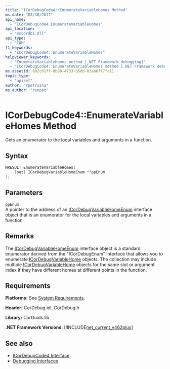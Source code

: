 ```yaml
---
title: "ICorDebugCode4::EnumerateVariableHomes Method"
ms.date: "03/30/2017"
api_name: 
  - "ICorDebugCode4.EnumerateVariableHomes"
api_location: 
  - "mscordbi.dll"
api_type: 
  - "COM"
f1_keywords: 
  - "ICorDebugCode4::EnumerateVariableHomes"
helpviewer_keywords: 
  - "EnumerateVariableHomes method [.NET Framework debugging]"
  - "ICorDebugCode4::EnumerateVariableHomes method [.NET Framework debugging]"
ms.assetid: 802c01ff-8b80-4733-b6dd-03ab6ff7fa11
topic_type: 
  - "apiref"
author: "rpetrusha"
ms.author: "ronpet"
---
```

# ICorDebugCode4::EnumerateVariableHomes Method
Gets an enumerator to the local variables and arguments in a function.  
  
## Syntax  
  
```cpp  
HRESULT EnumerateVariableHomes(  
    [out] ICorDebugVariableHomeEnum **ppEnum  
);  
```  
  
## Parameters  
 `ppEnum`  
 A pointer to the address of an [ICorDebugVariableHomeEnum](../../../../docs/framework/unmanaged-api/debugging/icordebugvariablehomeenum-interface.md) interface object that is an enumerator for the local variables and arguments in a function.  
  
## Remarks  
 The [ICorDebugVariableHomeEnum](../../../../docs/framework/unmanaged-api/debugging/icordebugvariablehomeenum-interface.md) interface object is a standard enumerator derived from the "ICorDebugEnum" interface that allows you to enumerate [ICorDebugVariableHome](../../../../docs/framework/unmanaged-api/debugging/icordebugvariablehome-interface.md) objects. The collection may include multiple [ICorDebugVariableHome](../../../../docs/framework/unmanaged-api/debugging/icordebugvariablehome-interface.md) objects for the same slot or      argument index if they have different homes at different points in the      function.  
  
## Requirements  
 **Platforms:** See [System Requirements](../../../../docs/framework/get-started/system-requirements.md).  
  
 **Header:** CorDebug.idl, CorDebug.h  
  
 **Library:** CorGuids.lib  
  
 **.NET Framework Versions:** [!INCLUDE[net_current_v462plus](../../../../includes/net-current-v462plus-md.md)]  
  
## See also

- [ICorDebugCode4 Interface](../../../../docs/framework/unmanaged-api/debugging/icordebugcode4-interface.md)
- [Debugging Interfaces](../../../../docs/framework/unmanaged-api/debugging/debugging-interfaces.md)
